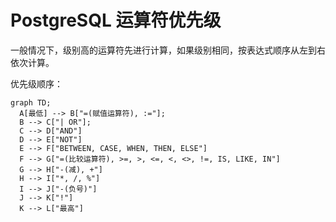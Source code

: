 # PostgreSQL 运算符优先级

一般情况下，级别高的运算符先进行计算，如果级别相同，按表达式顺序从左到右依次计算。

优先级顺序：

```mermaid
graph TD;
  A[最低] --> B["=(赋值运算符), :="];
  B --> C["| OR"];
  C --> D["AND"]
  D --> E["NOT"]
  E --> F["BETWEEN, CASE, WHEN, THEN, ELSE"]
  F --> G["=(比较运算符), >=, >, <=, <, <>, !=, IS, LIKE, IN"]
  G --> H["-(减), +"]
  H --> I["*, /, %"]
  I --> J["-(负号)"]
  J --> K["!"]
  K --> L["最高"]
```
